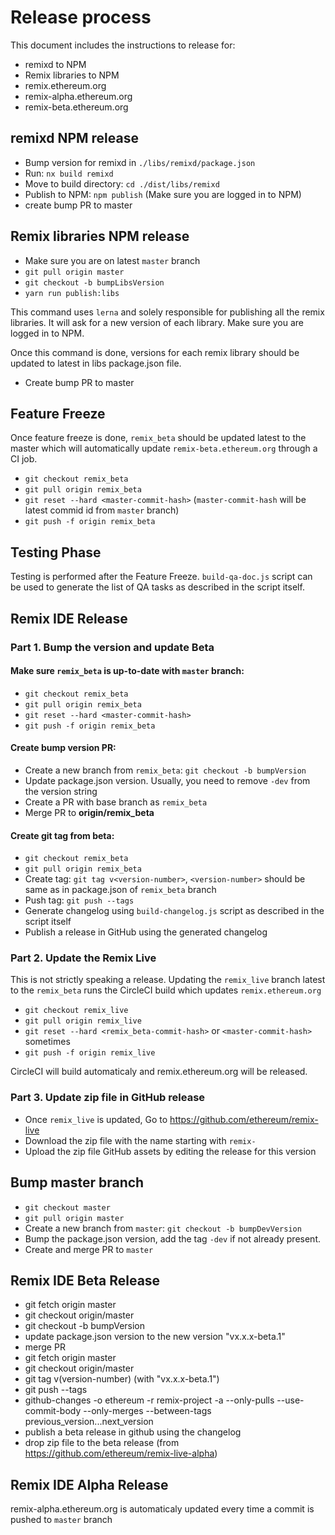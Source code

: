 # Release process 

This document includes the instructions to release for:
 - remixd to NPM
 - Remix libraries to NPM
 - remix.ethereum.org
 - remix-alpha.ethereum.org
 - remix-beta.ethereum.org

## remixd NPM release
 - Bump version for remixd in `./libs/remixd/package.json`
 - Run: `nx build remixd`
 - Move to build directory: `cd ./dist/libs/remixd`
 - Publish to NPM: `npm publish` (Make sure you are logged in to NPM)
 - create bump PR to master

## Remix libraries NPM release
 - Make sure you are on latest `master` branch
 - `git pull origin master`
 - `git checkout -b bumpLibsVersion`
 - `yarn run publish:libs `
 
 This command uses `lerna` and solely responsible for publishing all the remix libraries. It will ask for a new version of each library. Make sure you are logged in to NPM.

 Once this command is done, versions for each remix library should be updated to latest in libs package.json file.
 - Create bump PR to master

## Feature Freeze
Once feature freeze is done, `remix_beta` should be updated latest to the master which will automatically update `remix-beta.ethereum.org` through a CI job.

 - `git checkout remix_beta`
 - `git pull origin remix_beta`
 - `git reset --hard <master-commit-hash>` (`master-commit-hash` will be latest commid id from `master` branch)
 - `git push -f origin remix_beta`
 
## Testing Phase
Testing is performed after the Feature Freeze. `build-qa-doc.js` script can be used to generate the list of QA tasks as described in the script itself.
 
## Remix IDE Release 
### Part 1. Bump the version and update Beta

#### Make sure `remix_beta` is up-to-date with `master` branch:

 - `git checkout remix_beta`
 - `git pull origin remix_beta`
 - `git reset --hard <master-commit-hash>`
 - `git push -f origin remix_beta`

#### Create bump version PR:

 - Create a new branch from `remix_beta`: `git checkout -b bumpVersion`
 - Update package.json version. Usually, you need to remove `-dev` from the version string
 - Create a PR with base branch as `remix_beta`
 - Merge PR to **origin/remix_beta**

#### Create git tag from beta:

 - `git checkout remix_beta`
 - `git pull origin remix_beta`
 - Create tag: `git tag v<version-number>`, `<version-number>` should be same as in package.json of `remix_beta` branch
 - Push tag: `git push --tags`
 - Generate changelog using `build-changelog.js` script as described in the script itself
 - Publish a release in GitHub using the generated changelog

### Part 2. Update the Remix Live

This is not strictly speaking a release. Updating the `remix_live` branch latest to the `remix_beta` runs the CircleCI build which updates `remix.ethereum.org`

 - `git checkout remix_live`
 - `git pull origin remix_live`
 - `git reset --hard <remix_beta-commit-hash>` or `<master-commit-hash>` sometimes
 - `git push -f origin remix_live`

 CircleCI will build automaticaly and remix.ethereum.org will be released.

 ### Part 3. Update zip file in GitHub release
 - Once `remix_live` is updated, Go to https://github.com/ethereum/remix-live
 - Download the zip file with the name starting with `remix-`
 - Upload the zip file GitHub assets by editing the release for this version
 
## Bump master branch 

 - `git checkout master`
 - `git pull origin master`
 - Create a new branch from `master`: `git checkout -b bumpDevVersion`
 - Bump the  package.json version, add the tag `-dev` if not already present.
 - Create and merge PR to `master`
 
 
## Remix IDE Beta Release
 - git fetch origin master
 - git checkout origin/master
 - git checkout -b bumpVersion
 - update package.json version to the new version "vx.x.x-beta.1"
 - merge PR
 - git fetch origin master
 - git checkout origin/master
 - git tag v(version-number) (with "vx.x.x-beta.1")
 - git push --tags
 - github-changes -o ethereum -r remix-project -a --only-pulls --use-commit-body --only-merges --between-tags previous_version...next_version
 - publish a beta release in github using the changelog
 - drop zip file to the beta release (from https://github.com/ethereum/remix-live-alpha)
 
## Remix IDE Alpha Release

remix-alpha.ethereum.org is automaticaly updated every time a commit is pushed to `master` branch
